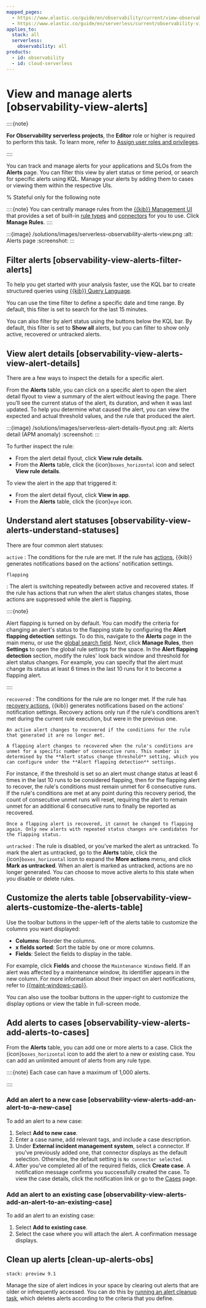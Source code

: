 ```yaml
---
mapped_pages:
  - https://www.elastic.co/guide/en/observability/current/view-observability-alerts.html
  - https://www.elastic.co/guide/en/serverless/current/observability-view-alerts.html
applies_to:
  stack: all
  serverless:
    observability: all
products:
  - id: observability
  - id: cloud-serverless
---
```


# View and manage alerts [observability-view-alerts]

::::{note}

**For Observability serverless projects**, the **Editor** role or higher is required to perform this task. To learn more, refer to [Assign user roles and privileges](/deploy-manage/users-roles/cloud-organization/user-roles.md#general-assign-user-roles).

::::


You can track and manage alerts for your applications and SLOs from the **Alerts** page. You can filter this view by alert status or time period, or search for specific alerts using KQL. Manage your alerts by adding them to cases or viewing them within the respective UIs.

% Stateful only for the following note

::::{note}
You can centrally manage rules from the [{{kib}} Management UI](/explore-analyze/alerts-cases/alerts/create-manage-rules.md) that provides a set of built-in [rule types](/explore-analyze/alerts-cases/alerts/rule-types.md) and [connectors](/deploy-manage/manage-connectors.md) for you to use. Click **Manage Rules**.
::::

:::{image} /solutions/images/serverless-observability-alerts-view.png
:alt: Alerts page
:screenshot:
:::


## Filter alerts [observability-view-alerts-filter-alerts]

To help you get started with your analysis faster, use the KQL bar to create structured queries using [{{kib}} Query Language](/explore-analyze/query-filter/languages/kql.md).

You can use the time filter to define a specific date and time range. By default, this filter is set to search for the last 15 minutes.

You can also filter by alert status using the buttons below the KQL bar. By default, this filter is set to **Show all** alerts, but you can filter to show only active, recovered or untracked alerts.


## View alert details [observability-view-alerts-view-alert-details]

There are a few ways to inspect the details for a specific alert.

From the **Alerts** table, you can click on a specific alert to open the alert detail flyout to view a summary of the alert without leaving the page. There you’ll see the current status of the alert, its duration, and when it was last updated. To help you determine what caused the alert, you can view the expected and actual threshold values, and the rule that produced the alert.

:::{image} /solutions/images/serverless-alert-details-flyout.png
:alt: Alerts detail (APM anomaly)
:screenshot:
:::

To further inspect the rule:

* From the alert detail flyout, click **View rule details**.
* From the **Alerts** table, click the {icon}`boxes_horizontal` icon and select **View rule details**.

To view the alert in the app that triggered it:

* From the alert detail flyout, click **View in app**.
* From the **Alerts** table, click the {icon}`eye` icon.

## Understand alert statuses [observability-view-alerts-understand-statuses]

There are four common alert statuses:

`active`
:   The conditions for the rule are met. If the rule has [actions](../../../explore-analyze/alerts-cases/alerts/create-manage-rules.md#defining-rules-actions-details), {{kib}} generates notifications based on the actions' notification settings. 

`flapping`

:   The alert is switching repeatedly between active and recovered states. If the rule has actions that run when the alert status changes states, those actions are suppressed while the alert is flapping.

::::{note}  

Alert flapping is turned on by default. You can modify the criteria for changing an alert's status to the flapping state by configuring the **Alert flapping detection** settings. To do this, navigate to the **Alerts** page in the main menu, or use the [global search field](/explore-analyze/find-and-organize/find-apps-and-objects.md). Next, click **Manage Rules**, then **Settings** to open the global rule settings for the space. In the **Alert flapping detection** section, modify the rules' look back window and threshold for alert status changes. For example, you can specify that the alert must change its status at least 6 times in the last 10 runs for it to become a flapping alert. 

::::

`recovered`
:   The conditions for the rule are no longer met. If the rule has [recovery actions](../../../explore-analyze/alerts-cases/alerts/create-manage-rules.md#defining-rules-actions-details), {{kib}} generates notifications based on the actions' notification settings. Recovery actions only run if the rule's conditions aren't met during the current rule execution, but were in the previous one. 


    An active alert changes to recovered if the conditions for the rule that generated it are no longer met. 

    A flapping alert changes to recovered when the rule's conditions are unmet for a specific number of consecutive runs. This number is determined by the **Alert status change threshold** setting, which you can configure under the **Alert flapping detection** settings.

For instance, if the threshold is set so an alert must change status at least 6 times in the last 10 runs to be considered flapping, then for the flapping alert to recover, the rule's conditions must remain unmet for 6 consecutive runs. If the rule's conditions are met at any point during this recovery period, the count of consecutive unmet runs will reset, requiring the alert to remain unmet for an additional 6 consecutive runs to finally be reported as recovered.

    
    Once a flapping alert is recovered, it cannot be changed to flapping again. Only new alerts with repeated status changes are candidates for the flapping status. 

`untracked`
:   The rule is disabled, or you’ve marked the alert as untracked. To mark the alert as untracked, go to the **Alerts** table, click the {icon}`boxes_horizontal` icon to expand the **More actions** menu, and click **Mark as untracked**. When an alert is marked as untracked, actions are no longer generated. You can choose to move active alerts to this state when you disable or delete rules.


## Customize the alerts table [observability-view-alerts-customize-the-alerts-table]

Use the toolbar buttons in the upper-left of the alerts table to customize the columns you want displayed:

* **Columns**: Reorder the columns.
* **x fields sorted**: Sort the table by one or more columns.
* **Fields**: Select the fields to display in the table.

For example, click **Fields** and choose the `Maintenance Windows` field. If an alert was affected by a maintenance window, its identifier appears in the new column. For more information about their impact on alert notifications, refer to [{{maint-windows-cap}}](/explore-analyze/alerts-cases/alerts/maintenance-windows.md).

You can also use the toolbar buttons in the upper-right to customize the display options or view the table in full-screen mode.


## Add alerts to cases [observability-view-alerts-add-alerts-to-cases]

From the **Alerts** table, you can add one or more alerts to a case. Click the {icon}`boxes_horizontal` icon to add the alert to a new or existing case. You can add an unlimited amount of alerts from any rule type.

::::{note}
Each case can have a maximum of 1,000 alerts.

::::


### Add an alert to a new case [observability-view-alerts-add-an-alert-to-a-new-case]

To add an alert to a new case:

1. Select **Add to new case**.
2. Enter a case name, add relevant tags, and include a case description.
3. Under **External incident management system**, select a connector. If you’ve previously added one, that connector displays as the default selection. Otherwise, the default setting is `No connector selected`.
4. After you’ve completed all of the required fields, click **Create case**. A notification message confirms you successfully created the case. To view the case details, click the notification link or go to the [Cases](/solutions/observability/incident-management/cases.md) page.


### Add an alert to an existing case [observability-view-alerts-add-an-alert-to-an-existing-case]

To add an alert to an existing case:

1. Select **Add to existing case**.
2. Select the case where you will attach the alert. A confirmation message displays.

## Clean up alerts [clean-up-alerts-obs]

```{applies_to}
stack: preview 9.1 
```

Manage the size of alert indices in your space by clearing out alerts that are older or infrequently accessed. You can do this by [running an alert cleanup task](../../../explore-analyze/alerts-cases/alerts/view-alerts.md#clean-up-alerts), which deletes alerts according to the criteria that you define.
